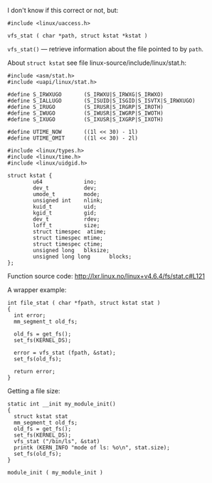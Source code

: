 I don't know if this correct or not, but:

```
#include <linux/uaccess.h>

vfs_stat ( char *path, struct kstat *kstat )
```

`vfs_stat()` — retrieve information about the file pointed to by `path`.

About `struct kstat` see file linux-source/include/linux/stat.h:
```
#include <asm/stat.h>
#include <uapi/linux/stat.h>

#define S_IRWXUGO       (S_IRWXU|S_IRWXG|S_IRWXO)
#define S_IALLUGO       (S_ISUID|S_ISGID|S_ISVTX|S_IRWXUGO)
#define S_IRUGO         (S_IRUSR|S_IRGRP|S_IROTH)
#define S_IWUGO         (S_IWUSR|S_IWGRP|S_IWOTH)
#define S_IXUGO         (S_IXUSR|S_IXGRP|S_IXOTH)

#define UTIME_NOW       ((1l << 30) - 1l)
#define UTIME_OMIT      ((1l << 30) - 2l)

#include <linux/types.h>
#include <linux/time.h>
#include <linux/uidgid.h>

struct kstat {
        u64             ino;
        dev_t           dev;
        umode_t         mode;
        unsigned int    nlink;
        kuid_t          uid;
        kgid_t          gid;
        dev_t           rdev;
        loff_t          size;
        struct timespec  atime;
        struct timespec mtime;
        struct timespec ctime;
        unsigned long   blksize;
        unsigned long long      blocks;
};
```

Function source code: http://lxr.linux.no/linux+v4.6.4/fs/stat.c#L121

A wrapper example:

```
int file_stat ( char *fpath, struct kstat stat )
{
  int error;
  mm_segment_t old_fs;

  old_fs = get_fs();
  set_fs(KERNEL_DS);

  error = vfs_stat (fpath, &stat);
  set_fs(old_fs);

  return error;
}
```

Getting a file size:

```
static int __init my_module_init()
{
  struct kstat stat
  mm_segment_t old_fs;
  old_fs = get_fs();
  set_fs(KERNEL_DS);
  vfs_stat ("/bin/ls", &stat)
  printk (KERN_INFO "mode of ls: %o\n", stat.size);
  set_fs(old_fs);
}

module_init ( my_module_init )
```